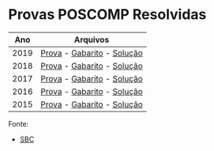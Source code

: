 # Provas POSCOMP Resolvidas

|   Ano    |                            Arquivos                                            |
|----------|--------------------------------------------------------------------------------|
| 2019     | [Prova](./2019/caderno_2019.pdf) -  [Gabarito](./2019/gabarito_2019.pdf) -  [Solução](https://docs.google.com/document/d/1bqMUPPImXgqMb_nRrsVDRwwuCo0oP5imdKXSjQNscVg/edit?usp=sharing) |
| 2018     | [Prova](./2018/caderno_2018.pdf) -  [Gabarito](./2018/gabarito_2018.pdf) -  [Solução](https://docs.google.com/document/d/1XSiBI7tqr_58xoJAVLPfHOxTqTRts3Wl-U0BKqLfkIA/edit?usp=sharing) |
| 2017     | [Prova](./2017/caderno_2017.pdf) -  [Gabarito](./2017/gabarito_2017.pdf) -  [Solução](https://docs.google.com/document/d/1rpSBMmXE4vZpzgwkFRx35sh5rIcuyU8RqBTyvSFUHHY/edit?usp=sharing) |
| 2016     | [Prova](./2016/caderno_2016.pdf) -  [Gabarito](./2016/gabarito_2016.pdf) -  [Solução](https://docs.google.com/document/d/1aV7qpmoonlz0TAtU1xNNShwoV01qK9NKmqZ3TvU-LPg/edit?usp=sharing) |
| 2015     | [Prova](./2015/caderno_2016.pdf) -  [Gabarito](./2015/gabarito_2015.pdf) -  [Solução](https://docs.google.com/document/d/12Bg0Q1g7ZwHZ-BdoU2iKZj7Ez4pSxUjKBPZcw3nlbe0/edit?usp=sharing) |


Fonte:

* [SBC](http://www.sbc.org.br/documentos-da-sbc/category/153-provas-e-gabaritos-do-poscomp)
